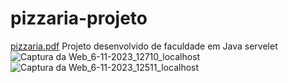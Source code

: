 # pizzaria-projeto

[pizzaria.pdf](https://github.com/Kauanemsilva/pizzaria-projeto/files/13268649/pizzaria.pdf)
Projeto desenvolvido de faculdade em Java servelet 
![Captura da Web_6-11-2023_12710_localhost](https://github.com/Kauanemsilva/pizzaria-projeto/assets/112145822/8733ecd5-36d5-4482-8ea4-906af3ba10de)
![Captura da Web_6-11-2023_12511_localhost](https://github.com/Kauanemsilva/pizzaria-projeto/assets/112145822/9bbd550a-75d3-4072-82e1-e62d9d1228a5)

